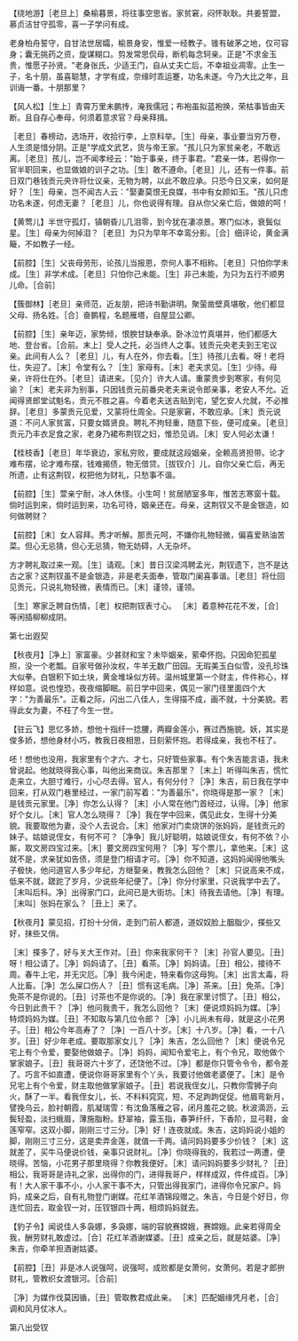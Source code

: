 <!-- { "loadSidebar": true } -->
【绕地游】［老旦上］桑榆暮景，将往事空思省。家贫窘，闷怀耿耿。共姜誓盟，慕贞洁甘守孤零，喜一子学问有成。

老身柏舟誓守，自甘法世居孀，榆景身安，惟爱一经教子。锥有破茅之地，仅可容身；囊无挑药之资，旋谋糊口。剪发常思侃母，断机每念轲亲。正是"不求金玉贵，惟愿子孙贤。"老身张氏，少适王门，自从丈夫亡后，不幸祖业凋零。止生一子，名十朋，虽喜聪慧，才学有成，奈缘时乖运蹇，功名未遂。今乃大比之年，且训诲一番。十朋那里？

【风人松】［生上］青霄万里未鹏抟，淹我儒冠；布袍虽拟蓝袍换，荣枯事皆由天断。且自存心奉母，何须着意求官？母亲拜揖。

［老旦］春榜动，选场开，收拾行李，上京科举。［生］母亲，事业要当穷万卷，人生须是惜分阴。正是"学成文武艺，货与帝王家。"孩儿只为家贫亲老，不敢远离。［老旦］孩儿，岂不闻孝经云："始于事亲，终于事君。"君亲一体，若得你一官半职回来，也显做娘的训子之功。［生］敢不遵命。［老旦］儿，还有一件事。前日双门巷钱贡元央许将仕议亲，无物为聘，以此不敢应承。只恐今日又来，如何是好？［生］母亲，岂不闻古人云："娶妻莫恨无良媒，书中有女颜如玉。"孩儿只虑功名未遂，何虑无妻？［老旦］儿，你也说得有理。自从你父亲亡后，做娘的呵！

【黄莺儿】半世守孤灯，镇朝昏儿几泪零，到今犹在凄凉景。寒门似冰，衰鬓似星。［生］母亲为何掉泪？［老旦］为只为早年不幸鸾分影。［合］细评论，黄金满簸，不如教子一经。

【前腔】［生］父丧母劳形，论孩儿当报恩，奈何人事不相称。［老旦］只怕你学未成。［生］非学术成。［老旦］只怕你己未能。［生］非己未能，为只为五行不顺男儿命。［合前］

【簇御林】［老旦］亲师范，近友朋，把诗书勤讲明。聚萤凿壁真堪敬，他们都显父母、扬名姓。［合］奋鹏程，名题雁塔，自屋显公卿。

【前腔】［生］亲年迈，家势倾，恨腴甘缺奉承。卧冰泣竹真堪并，他们都感大地、登台省。［合前。末上］受人之托，必当终人之事。钱贡元央老夫到王宅议亲。此间有人么？［老旦］儿，有人在外，你去看。［生］待孩儿去看。呀！老将仕，失迎了。［末］令堂有么？［生］家母有。［末］老夫求见。［生］少待。母亲，许将仕在外。［老旦］请进来。［见介］许大人请。重蒙贵步到寒家，有何见谕？［末］老夫非为别事，只因钱贡元前番央老夫来说令郎亲事，老安人不允。近闻得贤郎堂试魁名，贡元不胜之喜。今着老夫送吉贴到宅，望乞安人允就，不必推辞。［老旦］多蒙贡元见爱，又蒙将仕周全。只是家窘，不敢应承。［末］贡元说道：不问人家贫富，只要女婿贤良。聘礼不拘轻重，随意下些，便可成亲。［老旦］贡元乃丰衣足食之家，老身乃裙布荆钗之妇，惟恐见诮。［末］安人何必太谦！

【桂枝香】［老旦］年华衰边，家私穷败，要成就这段姻亲，全赖高贤担带。论才难布摆，论才难布摆，钱难揭债，物无借贷。［拔钗介］儿，自你父亲亡后，再无所遗，止有这荆钗，权把他为财礼，只愁事不谐。

【前腔】［生］萱亲宁耐，冰人休怪。小生呵！贫居陋室多年，惟苦志寒窗十载。倘时运到来，倘时运到来，功名可待，姻亲还在。母亲，这荆钗又不是金银造，如何做聘财？

【前腔】［末］女人容拜。秀才听解。那贡元呵，不嫌你礼物轻微，偏喜爱熟油苦菜。但心无忌猜，但心无忌猜，物无妨碍，人无杂坏。

方才聘礼取过来一观。［生］请观。［末］昔日汉梁鸿聘孟光，荆钗遗下，岂不是达古之家？这荆钗虽不是金银造，非是老夫面奉，管取门阑喜事谐。［老旦］将仕回见贡元，只说礼物轻微，表情而已。［末］谨领，谨领。

［生］寒家乏聘自伤情，［老］权把荆钗表寸心。
［末］着意种花花不发，［合］等闲插柳柳成阴。


第七出遐契

【秋夜月】［净上］家富豪。少甚财和宝？未毕姻亲，萦牵怀抱。只因命犯孤星照，没一个老瓢。自家号做孙汝权，牛羊无数广田园。无瑕美玉白似雪，没孔珍珠大似拳。白银积下如土块，黄金堆垛似方砖。温州城里第一个财主，件件称心，样样如意。说也惶恐，夜夜缩脚眠。前日学中回来，偶见一家门径里面四个大字："为善最乐"。正看之际，闪出二八佳人，生得描不成，画不就，十分美貌。若得此女为妻，不枉了今生一世。

【驻云飞】思忆多娇，想他十指纤一捻腰，两瓣金莲小，赛过西施貌。妖，其实是俊多娇，想他身材小巧，教我日夜相思，日刻萦怀抱。若得成亲，我也不枉了。

呸！想他也没用，我家里有个才六、才七，只好管些家事。有个朱吉能言语，我未曾说起。他就晓得我心事，叫他出来商议。朱吉那里？［末上］听得叫朱吉，慌忙走来立，大胆寸难行，小心尽去得。官人，有何分付？［净］朱吉，前日我在学中回来，打从双门巷里经过，一家门前写着："为善最乐"，你晓得是那一家？［末］是钱贡元家里。［净］你怎么认得？［末］小人常在他门首经过，认得。［净］他家好个女儿。［末］官人怎么晓得？［净］我在学中回来，偶见此女，生得十分美貌。我要取他为妻，没个人去说合。［末］他家对门卖烧饼的张妈妈，是钱贡元的妹子。姑娘说侄女，有何不可？［净争］我儿好聪明，姑娘说侄女，有何不依？小厮，取文房四宝过来。［末］要文房四宝何用？［净］写个票儿，拿他来。［末］这就不是，求亲犹如告债，须是登门相请才可。［净］你不知道，这妈妈闻得他嘴头子极快，他问道官人多少年纪，方继娶亲，教我怎么回他？［末］只说高来不成，低来不就，蹉跎了岁月，少说些年纪便了。［净］你分付家里，只说我学中去了。［末叫后科。净］出得家门口，此间已是大街坊。［末］待我去请他。［净］有理。［末叫］张妈在家么？［丑上］来了。

【秋夜月】蒙见招，打扮十分俏，走到门前人都道，道奴奴脸上胭脂少，搽些又好，抹些又俏。

［末］搽多了，好与关大王作对。［丑］你来我家何干？［末］孙官人要见。［丑］呀！相公请了。［净］妈妈请了。［丑］看茶。［净］妈妈请。［丑］相公，接待不周。春牛上宅，并无灾厄。［净］我今闲走，特来看你这母狗。［末］出言太毒，将人比畜。［净］怎么屎口伤人？［丑］惯有这毛病。［净］茶来。［丑］免茶。［净］免茶不是你说的。［丑］讨茶也不是你说的。［净］我在家里讨惯了。［丑］相公，今日到此贵干？［净］他问我贵干，我怎么回他？［末］便说烦妈妈为媒。［净］特烦妈妈为媒。［丑］不知取与第几位令郎？［净］小儿尚未有母，就是这小花男子。［丑］相公今年高寿了？［净］一百八十岁。［末］十八岁。［净］看，一十八岁。［丑］好少年老成。要取那家女儿？［净］朱吉，怎么回他？［末］便说令兄宅上有个令爱，要娶他做娘子。［净］妈妈，闻知令爱宅上，有个令兄，取他做个掌家娘子。［丑］我哥哥六十岁了，还饶他不过。［净］都是你只管令令令，都令差了。巧言不如直遭，便说你哥哥家里有个丫头，我要讨他做老婆便了。［末］是令兄宅上有个令爱，财主取他做掌家娘子。［丑］若说我侄女儿，只教你雪狮子向火，酥了一半。看我侄女儿，长、不料料窕窕，短、不足跔跔促促。他眉弯新月，譬挽乌云，脸衬朝霞，肌凝瑞雪：有沈鱼落雁之容，闭月羞花之貌。秋波滴沥，云鬓轻盈，淡扫蛾眉，薄施脂粉。舒翠袖，露玉指，春笋纤纤，下香阶，显弓鞋，金莲窄窄。这双小脚，刚刚三寸三分。［净］好！连夜就成。朱吉，这妈妈说小姐的脚，刚刚三寸三分，这是卖弄金莲，就值一千两。请问妈妈要多少价钱？［末］这就差了，买牛马便说价钱，亲事只说财礼。［净］你晓得我的，我若过一两遭，便晓得。苦恼，小花男子那里晓得？你教我便好。［末］请问妈妈要多少财礼？［丑］相公，我哥哥是诗礼之家，出得你的门，进得我哥户，样样成双，件件成百。［净］有！大人家干事不小，小人家干事不大，只管出得我家门，进得你令兄家户。妈妈，成亲之后，自有礼物登门谢媒。花红羊酒锦段赠之。朱吉，今日是个好日，你连忙回去，取金钗一对，压钗银四十两，相烦妈妈就去。

【豹子令】闻说佳人多袅娜，多袅娜，端的容貌赛嫦娥，赛嫦娥。此亲若得周全我，酬劳财礼敢虚过。［合］花红羊酒谢媒婆。［丑］成亲之后，就是姑婆。［净］朱吉，你牵羊担酒谢姑婆。

【前腔】［丑］非是冰人说强呵，说强呵，成败都是女萧何，女萧何。若是才郎拚财礼，管教织女渡银河。［合前］

［净］为媒作伐莫因循，［丑］管取教君成此亲。
［末］匹配姻缘凭月老，［合］调和风月仗冰人。

第八出受钗

